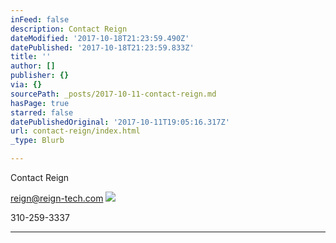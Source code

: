 ```yaml
---
inFeed: false
description: Contact Reign
dateModified: '2017-10-18T21:23:59.490Z'
datePublished: '2017-10-18T21:23:59.833Z'
title: ''
author: []
publisher: {}
via: {}
sourcePath: _posts/2017-10-11-contact-reign.md
hasPage: true
starred: false
datePublishedOriginal: '2017-10-11T19:05:16.317Z'
url: contact-reign/index.html
_type: Blurb

---
```

Contact Reign

reign@reign-tech.com
![](https://the-grid-user-content.s3-us-west-2.amazonaws.com/9501ad66-0084-4806-99d5-60d8ce845a8c.jpg)

310-259-3337

---